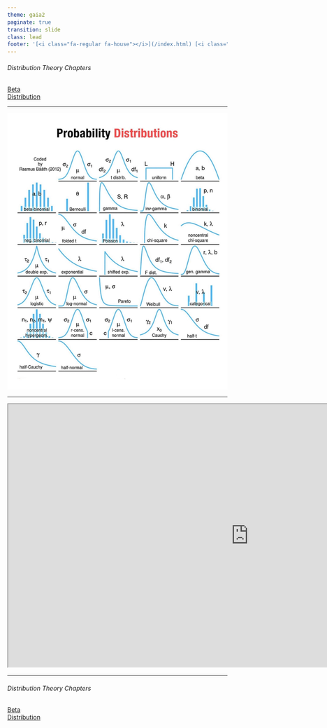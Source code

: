 ```yaml
---
theme: gaia2
paginate: true
transition: slide
class: lead
footer: '[<i class="fa-regular fa-house"></i>](/index.html) [<i class="fa-regular fa-circle-up"></i>](../index.html) [<i class="fa-regular fa-circle-left"></i>](#1)'
---
```




<!-- _class: lead -->

###### Distribution Theory Chapters

<div class="dashboard-tiles">
  <a class="tile-link" href="math/probstats/dist/beta.html" style="--tile-bg-img:url('assets/2025-10-02-22-40-24.png');">Beta<br>Distribution</a>
</div>

---

![w:600](assets/2025-09-30-23-20-50.png)

---

<iframe src="https://www.acsu.buffalo.edu/~adamcunn/probability/probability.html", width="1100", height="600"></iframe>

---

<!-- _class: lead -->

###### Distribution Theory Chapters

<div class="dashboard-tiles">
  <a class="tile-link" href="math/probstats/dist/beta.html">Beta<br>Distribution</a>
</div>
